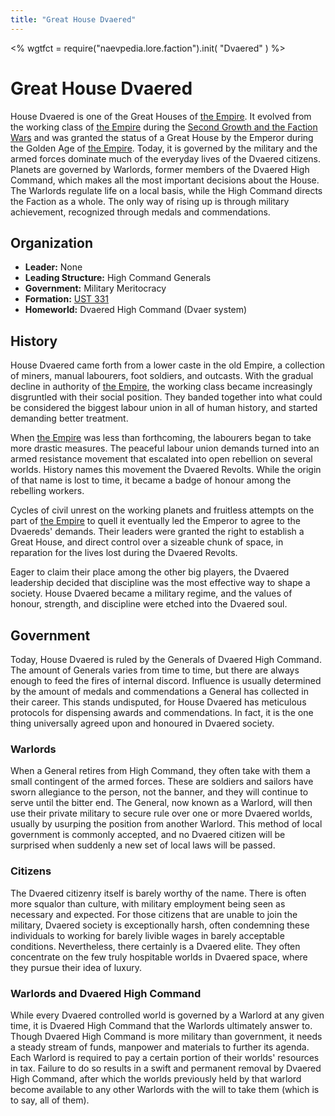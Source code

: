 ```yaml
---
title: "Great House Dvaered"
---
```

<%
wgtfct = require("naevpedia.lore.faction").init( "Dvaered" )
%>
<widget wgtfct />

# Great House Dvaered

House Dvaered is one of the Great Houses of [the Empire](lore/factions/empire).
It evolved from the working class of [the Empire](lore/factions/empire) during the [Second Growth and the Faction Wars](lore/history) and was granted the status of a Great House by the Emperor during the Golden Age of [the Empire](lore/factions/empire).
Today, it is governed by the military and the armed forces dominate much of the everyday lives of the Dvaered citizens.
Planets are governed by Warlords, former members of the Dvaered High Command, which makes all the most important decisions about the House.
The Warlords regulate life on a local basis, while the High Command directs the Faction as a whole.
The only way of rising up is through military achievement, recognized through medals and commendations.

## Organization

* **Leader:** None
* **Leading Structure:** High Command Generals
* **Government:** Military Meritocracy
* **Formation:** [UST 331](lore/history)
* **Homeworld:** Dvaered High Command (Dvaer system)

## History

House Dvaered came forth from a lower caste in the old Empire, a collection of miners, manual labourers, foot soldiers, and outcasts.
With the gradual decline in authority of [the Empire](lore/factions/empire), the working class became increasingly disgruntled with their social position.
They banded together into what could be considered the biggest labour union in all of human history, and started demanding better treatment.

When [the Empire](lore/factions/empire) was less than forthcoming, the labourers began to take more drastic measures.
The peaceful labour union demands turned into an armed resistance movement that escalated into open rebellion on several worlds.
History names this movement the Dvaered Revolts.
While the origin of that name is lost to time, it became a badge of honour among the rebelling workers.

Cycles of civil unrest on the working planets and fruitless attempts on the part of [the Empire](lore/factions/empire) to quell it eventually led the Emperor to agree to the Dvaereds' demands.
Their leaders were granted the right to establish a Great House, and direct control over a sizeable chunk of space, in reparation for the lives lost during the Dvaered Revolts.

Eager to claim their place among the other big players, the Dvaered leadership decided that discipline was the most effective way to shape a society.
House Dvaered became a military regime, and the values of honour, strength, and discipline were etched into the Dvaered soul.

## Government

Today, House Dvaered is ruled by the Generals of Dvaered High Command.
The amount of Generals varies from time to time, but there are always enough to feed the fires of internal discord.
Influence is usually determined by the amount of medals and commendations a General has collected in their career.
This stands undisputed, for House Dvaered has meticulous protocols for dispensing awards and commendations.
In fact, it is the one thing universally agreed upon and honoured in Dvaered society.

### Warlords

When a General retires from High Command, they often take with them a small contingent of the armed forces.
These are soldiers and sailors have sworn allegiance to the person, not the banner, and they will continue to serve until the bitter end.
The General, now known as a Warlord, will then use their private military to secure rule over one or more Dvaered worlds, usually by usurping the position from another Warlord.
This method of local government is commonly accepted, and no Dvaered citizen will be surprised when suddenly a new set of local laws will be passed.

### Citizens

The Dvaered citizenry itself is barely worthy of the name.
There is often more squalor than culture, with military employment being seen as necessary and expected.
For those citizens that are unable to join the military, Dvaered society is exceptionally harsh, often condemning these individuals to working for barely livible wages in barely acceptable conditions.
Nevertheless, there certainly is a Dvaered elite.
They often concentrate on the few truly hospitable worlds in Dvaered space, where they pursue their idea of luxury.

### Warlords and Dvaered High Command

While every Dvaered controlled world is governed by a Warlord at any given time, it is Dvaered High Command that the Warlords ultimately answer to.
Though Dvaered High Command is more military than government, it needs a steady stream of funds, manpower and materials to further its agenda.
Each Warlord is required to pay a certain portion of their worlds' resources in tax.
Failure to do so results in a swift and permanent removal by Dvaered High Command, after which the worlds previously held by that warlord become available to any other Warlords with the will to take them (which is to say, all of them).
